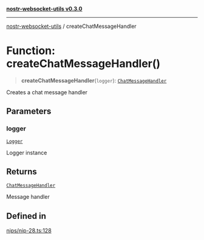 [**nostr-websocket-utils v0.3.0**](../README.md)

***

[nostr-websocket-utils](../globals.md) / createChatMessageHandler

# Function: createChatMessageHandler()

> **createChatMessageHandler**(`logger`): [`ChatMessageHandler`](../interfaces/ChatMessageHandler.md)

Creates a chat message handler

## Parameters

### logger

[`Logger`](../type-aliases/Logger.md)

Logger instance

## Returns

[`ChatMessageHandler`](../interfaces/ChatMessageHandler.md)

Message handler

## Defined in

[nips/nip-28.ts:128](https://github.com/HumanjavaEnterprises/nostr-websocket-utils/blob/main/src/nips/nip-28.ts#L128)
